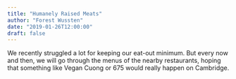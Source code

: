 ```yaml
---
title: "Humanely Raised Meats"
author: "Forest Wussten"
date: "2019-01-26T12:00:00"
draft: false
---
```


We recently struggled a lot for keeping our eat-out minimum.  But every now and
then, we will go through the menus of the nearby restaurants, hoping that
something like Vegan Cuong or 675 would really happen on Cambridge.

